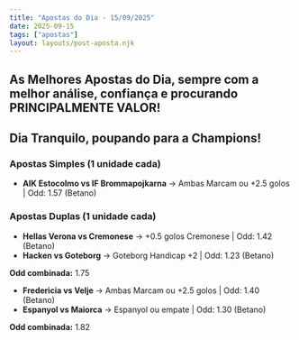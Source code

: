 ```yaml
---
title: "Apostas do Dia - 15/09/2025"
date: 2025-09-15
tags: ["apostas"]
layout: layouts/post-aposta.njk
---
```


## As Melhores Apostas do Dia, sempre com a melhor análise, confiança e procurando PRINCIPALMENTE VALOR!
## Dia Tranquilo, poupando para a Champions!

### Apostas Simples (1 unidade cada)

- **AIK Estocolmo vs IF Brommapojkarna** → Ambas Marcam ou +2.5 golos | Odd: 1.57 (Betano) 


### Apostas Duplas (1 unidade cada)

- **Hellas Verona vs Cremonese** → +0.5 golos Cremonese | Odd: 1.42 (Betano) 
- **Hacken vs Goteborg** → Goteborg Handicap +2 | Odd: 1.23 (Betano) 

**Odd combinada:** 1.75

- **Fredericia vs Velje** → Ambas Marcam ou +2.5 golos | Odd: 1.40 (Betano) 
- **Espanyol vs Maiorca** → Espanyol ou empate | Odd: 1.30 (Betano) 

**Odd combinada:** 1.82